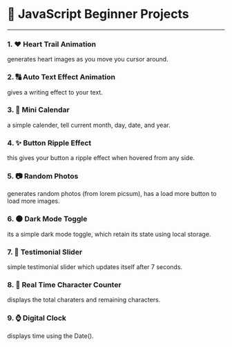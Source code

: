 # 🚀 JavaScript Beginner Projects
---
### 1. ❤ Heart Trail Animation
generates heart images as you move you cursor around.

### 2. 🔠 Auto Text Effect Animation
gives a writing effect to your text.

### 3. 📅 Mini Calendar
a simple calender, tell current month, day, date, and year.

### 4. ✨ Button Ripple Effect
this gives your button a ripple effect when hovered from any side.

### 5. 📷 Random Photos
generates random photos (from lorem picsum), has a load more button to load more images.

### 6. 🌑 Dark Mode Toggle
its a simple dark mode toggle, which retain its state using local storage.

### 7. 🌟 Testimonial Slider
simple testimonial slider which updates itself after 7 seconds.

### 8. 🔢 Real Time Character Counter
displays the total charaters and remaining characters.

### 9. ⌚ Digital Clock
displays time using the Date().
